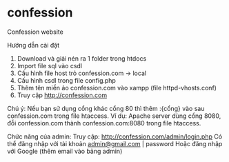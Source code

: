 # confession
Confession website

Hướng dẫn cài đặt
1. Download và giải nén ra 1 folder trong htdocs
2. Import file sql vào csdl
3. Cấu hình file host trỏ confession.com -> local
4. Cấu hình csdl trong file config.php
5. Thêm tên miền ảo confession.com vào xampp (file httpd-vhosts.conf)
6. Truy cập http://confession.com

Chú ý: Nếu bạn sử dụng cổng khác cổng 80 thì thêm :{cổng} vào sau confession.com trong file htaccess.
Ví dụ: Apache server dùng cổng 8080, đỗi confession.com thành confession.com:8080 trong file htaccess.

Chức năng của admin:
Truy cập: http://confession.com/admin/login.php
Có thể đăng nhập với tài khoản admin@gmail.com | password
Hoặc đăng nhập với Google (thêm email vào bảng admin)


